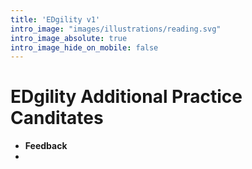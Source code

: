 ```yaml
---
title: 'EDgility v1'
intro_image: "images/illustrations/reading.svg"
intro_image_absolute: true
intro_image_hide_on_mobile: false
---
```


# EDgility Additional Practice Canditates

- **Feedback**
- 